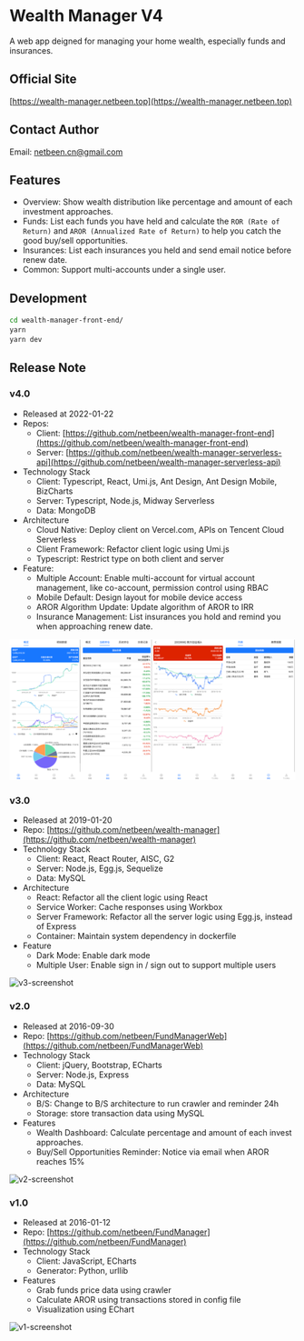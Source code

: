 # Wealth Manager V4

A web app deigned for managing your home wealth, especially funds and insurances.

## Official Site

[https://wealth-manager.netbeen.top](https://wealth-manager.netbeen.top)

## Contact Author

Email: [netbeen.cn@gmail.com](netbeen.cn@gmail.com)

## Features

- Overview: Show wealth distribution like percentage and amount of each investment approaches. 
- Funds: List each funds you have held and calculate the `ROR (Rate of Return)` and `AROR (Annualized Rate of Return)` to help you catch the good buy/sell opportunities.
- Insurances: List each insurances you held and send email notice before renew date.
- Common: Support multi-accounts under a single user.

## Development

```bash
cd wealth-manager-front-end/
yarn
yarn dev
```

## Release Note

### v4.0

- Released at 2022-01-22 
- Repos:
  - Client: [https://github.com/netbeen/wealth-manager-front-end](https://github.com/netbeen/wealth-manager-front-end)
  - Server: [https://github.com/netbeen/wealth-manager-serverless-api](https://github.com/netbeen/wealth-manager-serverless-api)
- Technology Stack
  - Client: Typescript, React, Umi.js, Ant Design, Ant Design Mobile, BizCharts
  - Server: Typescript, Node.js, Midway Serverless
  - Data: MongoDB
- Architecture
  - Cloud Native: Deploy client on Vercel.com, APIs on Tencent Cloud Serverless
  - Client Framework: Refactor client logic using Umi.js
  - Typescript: Restrict type on both client and server
- Feature:
  - Multiple Account: Enable multi-account for virtual account management, like co-account, permission control using RBAC
  - Mobile Default: Design layout for mobile device access
  - AROR Algorithm Update: Update algorithm of AROR to IRR
  - Insurance Management: List insurances you hold and remind you when approaching renew date.

![v4-screenshot](https://raw.githubusercontent.com/netbeen/wealth-manager-front-end/main/readme-images/v4-all.png)

### v3.0

- Released at 2019-01-20 
- Repo: [https://github.com/netbeen/wealth-manager](https://github.com/netbeen/wealth-manager)
- Technology Stack
  - Client: React, React Router, AISC, G2
  - Server: Node.js, Egg.js, Sequelize
  - Data: MySQL
- Architecture
  - React: Refactor all the client logic using React
  - Service Worker: Cache responses using Workbox
  - Server Framework: Refactor all the server logic using Egg.js, instead of Express
  - Container: Maintain system dependency in dockerfile
- Feature
  - Dark Mode: Enable dark mode
  - Multiple User: Enable sign in / sign out to support multiple users 

![v3-screenshot](https://raw.githubusercontent.com/netbeen/wealth-manager/master/readme/v3.png)

### v2.0

- Released at 2016-09-30
- Repo: [https://github.com/netbeen/FundManagerWeb](https://github.com/netbeen/FundManagerWeb)
- Technology Stack
  - Client: jQuery, Bootstrap, ECharts
  - Server: Node.js, Express
  - Data: MySQL
- Architecture
  - B/S: Change to B/S architecture to run crawler and reminder 24h
  - Storage: store transaction data using MySQL
- Features
  - Wealth Dashboard: Calculate percentage and amount of each invest approaches.
  - Buy/Sell Opportunities Reminder: Notice via email when AROR reaches 15%

![v2-screenshot](https://raw.githubusercontent.com/netbeen/wealth-manager/master/readme/v2.png)


### v1.0

- Released at 2016-01-12 
- Repo: [https://github.com/netbeen/FundManager](https://github.com/netbeen/FundManager)
- Technology Stack
  - Client: JavaScript, ECharts
  - Generator: Python, urllib
- Features
  - Grab funds price data using crawler
  - Calculate AROR using transactions stored in config file
  - Visualization using EChart

![v1-screenshot](https://raw.githubusercontent.com/netbeen/wealth-manager/master/readme/v1.jpg)
